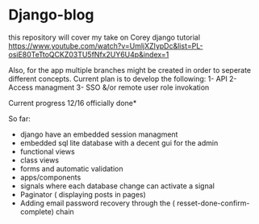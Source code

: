 ﻿# Django-blog


this repository will cover my take on Corey django tutorial  
https://www.youtube.com/watch?v=UmljXZIypDc&list=PL-osiE80TeTtoQCKZ03TU5fNfx2UY6U4p&index=1  
 
Also, for the app multiple branches might be created in order to seperate different concepts.
Current plan is to develop the following:
1- API
2- Access managment 
3- SSO &/or remote user role invokation 
   
Current progress 12/16 officially done*  


So far: 
* django have an embedded session managment 
* embedded sql lite database with a decent gui for the admin
* functional views
* class views 
* forms and automatic validation 
* apps/components 
* signals where each database change can activate a signal
* Paginator ( displaying posts in pages)
* Adding email password recovery through the ( resset-done-confirm-complete) chain 
